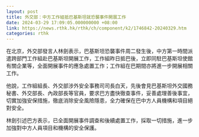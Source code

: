 ```yaml
---
layout: post
title: 外交部：中方工作組抵巴基斯坦就恐襲事件開展工作
date: 2024-03-29 17:09:05.000000000 +08:00
link: https://news.rthk.hk/rthk/ch/component/k2/1746842-20240329.htm
categories: rthk
---
```


在北京，外交部發言人林劍表示，巴基斯坦恐襲事件周二發生後，中方第一時間派遣跨部門工作組赴巴基斯坦開展工作，工作組昨日抵巴後，立即同駐巴基斯坦使館有關企業等，全面開展事件的應急處置工作；工作組在巴期間亦將進一步開展相關工作。

他說，工作組組長、外交部涉外安全事務司司長白天，先後會見巴基斯坦外交國務秘書、外交部長、內政部長等官員，要求巴方盡快徹查事件，妥善處理善後事宜，切實加強安保措施，徹底消除安全風險隱患，全力確保在巴中方人員機構和項目絕對安全。

林劍引述巴方表示，已全面開展事件調查和後續處置工作，採取一切措施，進一步加強對中方人員項目和機構的安全保護。
